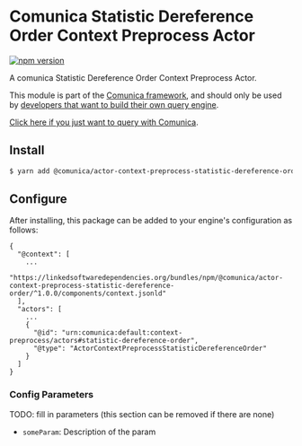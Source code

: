 # Comunica Statistic Dereference Order Context Preprocess Actor

[![npm version](https://badge.fury.io/js/%40comunica%2Factor-context-preprocess-statistic-dereference-order.svg)](https://www.npmjs.com/package/@comunica/actor-context-preprocess-statistic-dereference-order)

A comunica Statistic Dereference Order Context Preprocess Actor.

This module is part of the [Comunica framework](https://github.com/comunica/comunica),
and should only be used by [developers that want to build their own query engine](https://comunica.dev/docs/modify/).

[Click here if you just want to query with Comunica](https://comunica.dev/docs/query/).

## Install

```bash
$ yarn add @comunica/actor-context-preprocess-statistic-dereference-order
```

## Configure

After installing, this package can be added to your engine's configuration as follows:
```text
{
  "@context": [
    ...
    "https://linkedsoftwaredependencies.org/bundles/npm/@comunica/actor-context-preprocess-statistic-dereference-order/^1.0.0/components/context.jsonld"
  ],
  "actors": [
    ...
    {
      "@id": "urn:comunica:default:context-preprocess/actors#statistic-dereference-order",
      "@type": "ActorContextPreprocessStatisticDereferenceOrder"
    }
  ]
}
```

### Config Parameters

TODO: fill in parameters (this section can be removed if there are none)

* `someParam`: Description of the param
